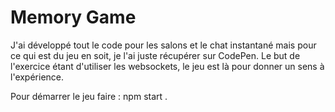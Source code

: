 # Memory Game
J'ai développé tout le code pour les salons et le chat instantané mais pour ce qui est du jeu en soit, je l'ai juste récupérer sur CodePen. 
Le but de l'exercice étant d'utiliser les websockets, le jeu est là pour donner un sens à l'expérience.

Pour démarrer le jeu faire :
npm start .
